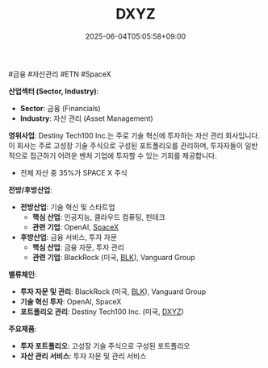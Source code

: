﻿---
title: "DXYZ"
date: 2025-06-04T05:05:58+09:00
lastmod: 2025-06-04T05:05:58+09:00
type: docs
sidebar:
  open: true
weight: 299
---
<div style="display:none">
  <meta property="article:published_time" content="2025-06-03T20:05:58Z" />
  <meta property="article:modified_time" content="2025-06-03T20:05:58Z" />
</div>
#금융 #자산관리 #ETN #SpaceX

**산업섹터 (Sector, Industry)**:

- **Sector**: 금융 (Financials)
- **Industry**: 자산 관리 (Asset Management)

**영위사업**: Destiny Tech100 Inc.는 주로 기술 혁신에 투자하는 자산 관리 회사입니다. 이 회사는 주로 고성장 기술 주식으로 구성된 포트폴리오를 관리하며, 투자자들이 일반적으로 접근하기 어려운 벤처 기업에 투자할 수 있는 기회를 제공합니다.

- 전체 자산 중 35%가 SPACE X 주식

**전방/후방산업**:

- **전방산업**: 기술 혁신 및 스타트업
    - **핵심 산업**: 인공지능, 클라우드 컴퓨팅, 핀테크
    - **관련 기업**: OpenAI, [SpaceX](/company-analysis/spacex/)
- **후방산업**: 금융 서비스, 투자 자문
    - **핵심 산업**: 금융 자문, 투자 관리
    - **관련 기업**: BlackRock (미국, [BLK](/company-analysis/blk/)), Vanguard Group

**밸류체인**:

- **투자 자문 및 관리**: BlackRock (미국, [BLK](/company-analysis/blk/)), Vanguard Group
- **기술 혁신 투자**: OpenAI, SpaceX
- **포트폴리오 관리**: Destiny Tech100 Inc. (미국, [DXYZ](/company-analysis/dxyz/))

**주요제품**:

- **투자 포트폴리오**: 고성장 기술 주식으로 구성된 포트폴리오
- **자산 관리 서비스**: 투자 자문 및 관리 서비스
